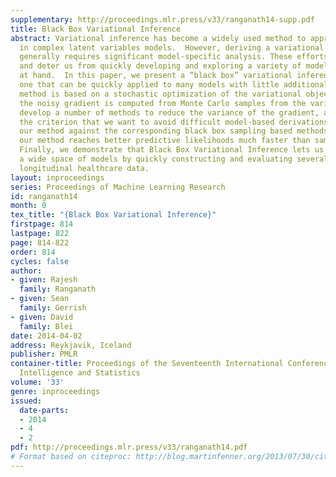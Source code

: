 ```yaml
---
supplementary: http://proceedings.mlr.press/v33/ranganath14-supp.pdf
title: Black Box Variational Inference
abstract: Variational inference has become a widely used method to approximate posteriors
  in complex latent variables models.  However, deriving a variational inference algorithm
  generally requires significant model-specific analysis. These efforts can hinder
  and deter us from quickly developing and exploring a variety of models for a problem
  at hand.  In this paper, we present a “black box” variational inference algorithm,
  one that can be quickly applied to many models with little additional derivation.  Our
  method is based on a stochastic optimization of the variational objective where
  the noisy gradient is computed from Monte Carlo samples from the variational distribution.  We
  develop a number of methods to reduce the variance of the gradient, always maintaining
  the criterion that we want to avoid difficult model-based derivations.  We evaluate
  our method against the corresponding black box sampling based methods. We find that
  our method reaches better predictive likelihoods much faster than sampling methods.
  Finally, we demonstrate that Black Box Variational Inference lets us easily explore
  a wide space of models by quickly constructing and evaluating several models of
  longitudinal healthcare data.
layout: inproceedings
series: Proceedings of Machine Learning Research
id: ranganath14
month: 0
tex_title: "{Black Box Variational Inference}"
firstpage: 814
lastpage: 822
page: 814-822
order: 814
cycles: false
author:
- given: Rajesh
  family: Ranganath
- given: Sean
  family: Gerrish
- given: David
  family: Blei
date: 2014-04-02
address: Reykjavik, Iceland
publisher: PMLR
container-title: Proceedings of the Seventeenth International Conference on Artificial
  Intelligence and Statistics
volume: '33'
genre: inproceedings
issued:
  date-parts:
  - 2014
  - 4
  - 2
pdf: http://proceedings.mlr.press/v33/ranganath14.pdf
# Format based on citeproc: http://blog.martinfenner.org/2013/07/30/citeproc-yaml-for-bibliographies/
---
```

